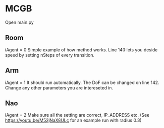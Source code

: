 # MCGB

Open main.py

## Room
iAgent = 0
Simple example of how method works. Line 140 lets you deside speed by setting nSteps of every transition.

## Arm
iAgent = 1
It should run automatically. The DoF can be changed on line 142.
Change any other parameters you are intereseted in.

## Nao 
iAgent = 2
Make sure all the setting are correct, IP_ADDRESS etc.
(See https://youtu.be/M52jNaX8ULc for an example run with radius 0.3)
